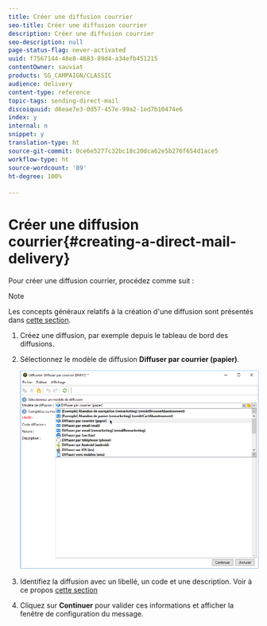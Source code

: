 ```yaml
---
title: Créer une diffusion courrier
seo-title: Créer une diffusion courrier
description: Créer une diffusion courrier
seo-description: null
page-status-flag: never-activated
uuid: f7567144-48e8-4683-89d4-a34efb451215
contentOwner: sauviat
products: SG_CAMPAIGN/CLASSIC
audience: delivery
content-type: reference
topic-tags: sending-direct-mail
discoiquuid: d6eae7e3-0d57-457e-99a2-1ed7b10474e6
index: y
internal: n
snippet: y
translation-type: ht
source-git-commit: 0ce6e5277c32bc18c20dca62e5b276f654d1ace5
workflow-type: ht
source-wordcount: '89'
ht-degree: 100%

---
```



# Créer une diffusion courrier{#creating-a-direct-mail-delivery}

Pour créer une diffusion courrier, procédez comme suit :

>[!NOTE]
>
>Les concepts généraux relatifs à la création d&#39;une diffusion sont présentés dans [cette section](../../delivery/using/steps-about-delivery-creation-steps.md).

1. Créez une diffusion, par exemple depuis le tableau de bord des diffusions.
1. Sélectionnez le modèle de diffusion **Diffuser par courrier (papier)**.

   ![](assets/direct_mail.png)

1. Identifiez la diffusion avec un libellé, un code et une description. Voir à ce propos [cette section](../../delivery/using/steps-create-and-identify-the-delivery.md#identifying-the-delivery)
1. Cliquez sur **Continuer** pour valider ces informations et afficher la fenêtre de configuration du message.
